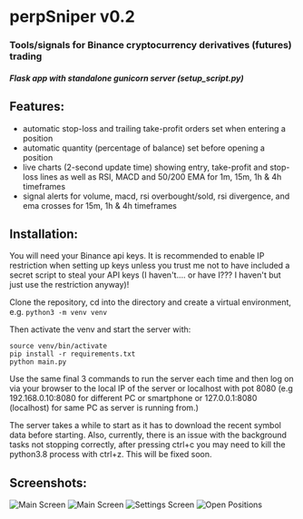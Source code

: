 # perpSniper v0.2
### Tools/signals for Binance cryptocurrency derivatives (futures) trading
##### Flask app with standalone gunicorn server (setup_script.py)

## Features:
- automatic stop-loss and trailing take-profit orders set when entering a position
- automatic quantity (percentage of balance) set before opening a position
- live charts (2-second update time) showing entry, take-profit and stop-loss lines as well as RSI, MACD and 50/200 EMA for 1m, 15m, 1h & 4h timeframes
- signal alerts for volume, macd, rsi overbought/sold, rsi divergence, and ema crosses for 15m, 1h & 4h timeframes

## Installation:
You will need your Binance api keys. It is recommended to enable IP restriction when setting up keys unless you trust me not to have included a secret script to steal your API keys (I haven't.... or have I??? I haven't but just use the restriction anyway)!

Clone the repository, cd into the directory and create a virtual environment,
e.g. `python3 -m venv venv`

Then activate the venv and start the server with:
```
source venv/bin/activate
pip install -r requirements.txt
python main.py
```

Use the same final 3 commands to run the server each time and then log on via your browser to the local IP of the server or localhost with pot 8080 (e.g 192.168.0.10:8080 for different PC or smartphone or 127.0.0.1:8080 (localhost) for same PC as server is running from.)

The server takes a while to start as it has to download the recent symbol data before starting. Also, currently, there is an issue with the background tasks not stopping correctly, after pressing ctrl+c you may need to kill the python3.8 process with ctrl+z. This will be fixed soon.

## Screenshots:
![Main Screen](screenshots/mainscreen_top.jpg)
![Main Screen](screenshots/mainscreen_bottom.jpg)
![Settings Screen](screenshots/settings.jpg)
![Open Positions](screenshots/positions.png)